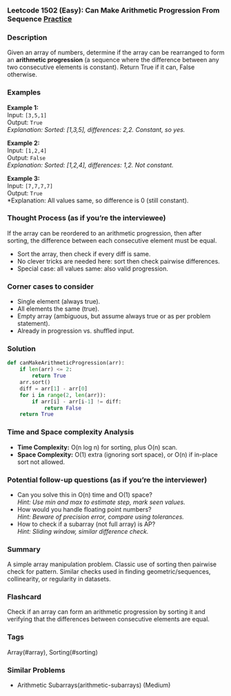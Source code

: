 ### Leetcode 1502 (Easy): Can Make Arithmetic Progression From Sequence [Practice](https://leetcode.com/problems/can-make-arithmetic-progression-from-sequence)

### Description  
Given an array of numbers, determine if the array can be rearranged to form an **arithmetic progression** (a sequence where the difference between any two consecutive elements is constant).
Return True if it can, False otherwise.

### Examples  
**Example 1:**  
Input: `[3,5,1]`  
Output: `True`  
*Explanation: Sorted: [1,3,5], differences: 2,2. Constant, so yes.*

**Example 2:**  
Input: `[1,2,4]`  
Output: `False`  
*Explanation: Sorted: [1,2,4], differences: 1,2. Not constant.*

**Example 3:**  
Input: `[7,7,7,7]`  
Output: `True`  
*Explanation: All values same, so difference is 0 (still constant).

### Thought Process (as if you’re the interviewee)  
If the array can be reordered to an arithmetic progression, then after sorting, the difference between each consecutive element must be equal.
- Sort the array, then check if every diff is same.
- No clever tricks are needed here: sort then check pairwise differences.
- Special case: all values same: also valid progression.

### Corner cases to consider  
- Single element (always true).
- All elements the same (true).
- Empty array (ambiguous, but assume always true or as per problem statement).
- Already in progression vs. shuffled input.

### Solution

```python
def canMakeArithmeticProgression(arr):
    if len(arr) <= 2:
        return True
    arr.sort()
    diff = arr[1] - arr[0]
    for i in range(2, len(arr)):
        if arr[i] - arr[i-1] != diff:
            return False
    return True
```

### Time and Space complexity Analysis  
- **Time Complexity:** O(n log n) for sorting, plus O(n) scan.
- **Space Complexity:** O(1) extra (ignoring sort space), or O(n) if in-place sort not allowed.

### Potential follow-up questions (as if you’re the interviewer)  
- Can you solve this in O(n) time and O(1) space?  
  *Hint: Use min and max to estimate step, mark seen values.*
- How would you handle floating point numbers?  
  *Hint: Beware of precision error, compare using tolerances.*
- How to check if a subarray (not full array) is AP?  
  *Hint: Sliding window, similar difference check.*

### Summary
A simple array manipulation problem. Classic use of sorting then pairwise check for pattern. Similar checks used in finding geometric/sequences, collinearity, or regularity in datasets.


### Flashcard
Check if an array can form an arithmetic progression by sorting it and verifying that the differences between consecutive elements are equal.

### Tags
Array(#array), Sorting(#sorting)

### Similar Problems
- Arithmetic Subarrays(arithmetic-subarrays) (Medium)